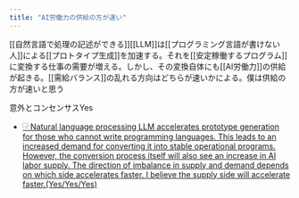 ```yaml
---
title: "AI労働力の供給の方が速い"
---
```


[[自然言語で処理の記述ができる]][[LLM]]は[[プログラミング言語が書けない人]]による[[プロトタイプ生成]]を加速する。それを[[安定稼働するプログラム]]に変換する仕事の需要が増える。しかし、その変換自体にも[[AI労働力]]の供給が起きる。[[需給バランス]]の乱れる方向はどちらが速いかによる。僕は供給の方が速いと思う

意外とコンセンサスYes
- [⿻Natural language processing LLM accelerates prototype generation for those who cannot write programming languages. This leads to an increased demand for converting it into stable operational programs. However, the conversion process itself will also see an increase in AI labor supply. The direction of imbalance in supply and demand depends on which side accelerates faster. I believe the supply side will accelerate faster.(Yes/Yes/Yes)](https://magi-nishio.vercel.app/t/cOlHaQDgs8BJQ5L4wSh4)

